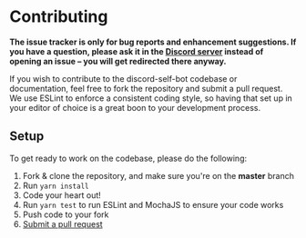 # Contributing

**The issue tracker is only for bug reports and enhancement suggestions. If you have a question, please ask it in the [Discord server](https://discord.gg/zdt5yQt) instead of opening an issue – you will get redirected there anyway.**

If you wish to contribute to the discord-self-bot codebase or documentation, feel free to fork the repository and submit a
pull request. We use ESLint to enforce a consistent coding style, so having that set up in your editor of choice
is a great boon to your development process.

## Setup
To get ready to work on the codebase, please do the following:

1. Fork & clone the repository, and make sure you're on the **master** branch
2. Run `yarn install`
3. Code your heart out!
4. Run `yarn test` to run ESLint and MochaJS to ensure your code works
5. Push code to your fork
6. [Submit a pull request](https://github.com/favna/discord-self-bot/compare)